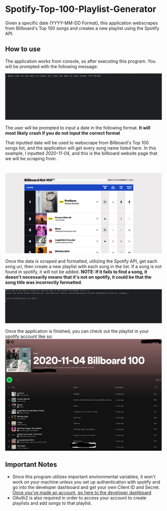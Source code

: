 # Spotify-Top-100-Playlist-Generator

Given a specific date (YYYY-MM-DD Format), this application webscrapes from Billboard's Top 100 songs and creates a new playlist using the Spotify API.

## How to use
The application works from console, so after executing this program. You will be prompted with the following message:

![Image of the prompt shown in console](https://github.com/rinriukato/Spotify-Top-100-Playlist-Generator/blob/main/sample_images/Screenshot%202024-04-22%20153815.png)

The user will be prompted to input a date in the following format. **It will most likely crash if you do not input the correct format**

That inputted date will be used to webscrape from Billboard's Top 100 songs list, and the application will get every song name listed here.
In this example, I inputted *2020-11-04*, and this is the billboard website page that we will be scraping from.

![Billboard's Top 100](https://github.com/rinriukato/Spotify-Top-100-Playlist-Generator/blob/main/sample_images/Screenshot%202024-04-22%20153839.png)

Once the data is scraped and formatted, utilizing the Spotify API, get each song uri, then create a new playlist with each song in the list. If a song is not found in spotify, it will not be added. **NOTE: If it fails to find a song, it doesn't necessarily means that it's not on spotify, it could be that the song title was incorrectly formatted**.

![Example of the program finishing](https://github.com/rinriukato/Spotify-Top-100-Playlist-Generator/blob/main/sample_images/Screenshot%202024-04-22%20153853.png)

Once the application is finished, you can check out the playlist in your spotify account like so:
![Final Result of playlist](https://github.com/rinriukato/Spotify-Top-100-Playlist-Generator/blob/main/sample_images/Screenshot%202024-04-22%20153956.png)

## Important Notes
* Since this program utilizes important environmental variables, it won't work on your machine unless you set up authentication with spotify and go into the developer dashboard and get your own Cilent ID and Secret. [Once you've made an account, go here to the developer dashboard](https://developer.spotify.com/dashboard)
* OAuth2 is also required in order to access your account to create playlists and add songs to that playlist. 
